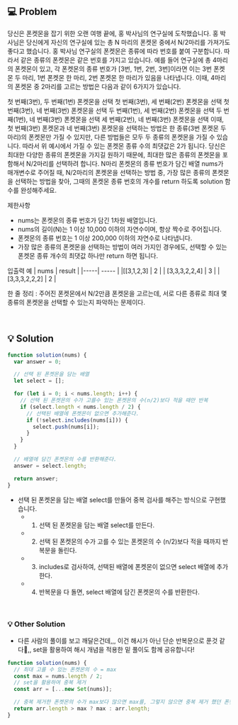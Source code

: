 ## 💻 Problem

당신은 폰켓몬을 잡기 위한 오랜 여행 끝에, 홍 박사님의 연구실에 도착했습니다. 홍 박사님은 당신에게 자신의 연구실에 있는 총 N 마리의 폰켓몬 중에서 N/2마리를 가져가도 좋다고 했습니다.
홍 박사님 연구실의 폰켓몬은 종류에 따라 번호를 붙여 구분합니다. 따라서 같은 종류의 폰켓몬은 같은 번호를 가지고 있습니다. 예를 들어 연구실에 총 4마리의 폰켓몬이 있고, 각 폰켓몬의 종류 번호가 [3번, 1번, 2번, 3번]이라면 이는 3번 폰켓몬 두 마리, 1번 폰켓몬 한 마리, 2번 폰켓몬 한 마리가 있음을 나타냅니다. 이때, 4마리의 폰켓몬 중 2마리를 고르는 방법은 다음과 같이 6가지가 있습니다.

첫 번째(3번), 두 번째(1번) 폰켓몬을 선택
첫 번째(3번), 세 번째(2번) 폰켓몬을 선택
첫 번째(3번), 네 번째(3번) 폰켓몬을 선택
두 번째(1번), 세 번째(2번) 폰켓몬을 선택
두 번째(1번), 네 번째(3번) 폰켓몬을 선택
세 번째(2번), 네 번째(3번) 폰켓몬을 선택
이때, 첫 번째(3번) 폰켓몬과 네 번째(3번) 폰켓몬을 선택하는 방법은 한 종류(3번 폰켓몬 두 마리)의 폰켓몬만 가질 수 있지만, 다른 방법들은 모두 두 종류의 폰켓몬을 가질 수 있습니다. 따라서 위 예시에서 가질 수 있는 폰켓몬 종류 수의 최댓값은 2가 됩니다.
당신은 최대한 다양한 종류의 폰켓몬을 가지길 원하기 때문에, 최대한 많은 종류의 폰켓몬을 포함해서 N/2마리를 선택하려 합니다. N마리 폰켓몬의 종류 번호가 담긴 배열 nums가 매개변수로 주어질 때, N/2마리의 폰켓몬을 선택하는 방법 중, 가장 많은 종류의 폰켓몬을 선택하는 방법을 찾아, 그때의 폰켓몬 종류 번호의 개수를 return 하도록 solution 함수를 완성해주세요.

제한사항

- nums는 폰켓몬의 종류 번호가 담긴 1차원 배열입니다.
- nums의 길이(N)는 1 이상 10,000 이하의 자연수이며, 항상 짝수로 주어집니다.
- 폰켓몬의 종류 번호는 1 이상 200,000 이하의 자연수로 나타냅니다.
- 가장 많은 종류의 폰켓몬을 선택하는 방법이 여러 가지인 경우에도, 선택할 수 있는 폰켓몬 종류 개수의 최댓값 하나만 return 하면 됩니다.

입출력 예
| nums | result |
|-----| ----- |
|[[3,1,2,3] | 2 |
| [3,3,3,2,2,4] | 3 |
| [3,3,3,2,2,2] | 2 |

한 줄 정리 : 주어진 폰켓몬에서 N/2만큼 폰켓몬을 고르는데, 서로 다른 종류로 최대 몇 종류의 폰켓몬을 선택할 수 있는지 파악하는 문제이다.

<br/>

## 💡 Solution

```js
function solution(nums) {
  var answer = 0;

  // 선택 된 폰켓몬을 담는 배열
  let select = [];

  for (let i = 0; i < nums.length; i++) {
    // 선택 된 폰켓몬의 수가 고를수 있는 폰켓몬의 수(n/2)보다 적을 때만 반복
    if (select.length < nums.length / 2) {
      // 선택된 배열에 폰켓몬이 없으면 추가해준다.
      if (!select.includes(nums[i])) {
        select.push(nums[i]);
      }
    }
  }

  // 배열에 담긴 폰켓몬의 수를 반환해준다.
  answer = select.length;

  return answer;
}
```

- 선택 된 폰켓몬을 담는 배열 select를 만들어 중복 검사를 해주는 방식으로 구현했습니다.
  - 1. 선택 된 폰켓몬을 담는 배열 select를 만든다.
  - 2. 선택 된 폰켓몬의 수가 고를 수 있는 폰켓몬의 수 (n/2)보다 적을 때까지 반복문을 돌린다.
  - 3. includes로 검사하여, 선택된 배열에 폰켓몬이 없으면 select 배열에 추가한다.
  - 4. 반복문을 다 돌면, select 배열에 담긴 폰켓몬의 수를 반환한다.

<br/>

### 💡 Other Solution

- 다른 사람의 풀이를 보고 깨달은건데,,, 이건 해시가 아닌 단순 반복문으로 푼것 같다🥹,, set을 활용하여 해시 개념을 적용한 밑 풀이도 함께 공유합니다!

```js
function solution(nums) {
  // 최대 고를 수 있는 폰켓몬의 수 = max
  const max = nums.length / 2;
  // set을 활용하여 중복 제거
  const arr = [...new Set(nums)];

  // 중복 제거한 폰켓몬의 수가 max보다 많으면 max를, 그렇지 않으면 중복 제거 했던 폰켓몬의 수를 반환한다.
  return arr.length > max ? max : arr.length;
}
```
